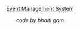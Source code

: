 <div align="center">
 
  [Event Management System](https://github.com/kavingam/event-management-system)
  
  <i>code by bhaiti gam</i>

</div>
<p align="center"></p>
